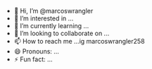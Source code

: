 - 👋 Hi, I’m @marcoswrangler
- 👀 I’m interested in ...
- 🌱 I’m currently learning ...
- 💞️ I’m looking to collaborate on ...
- 📫 How to reach me ...ig marcoswrangler258
- 😄 Pronouns: ...
- ⚡ Fun fact: ...

<!---
marcoswrangler/marcoswrangler is a ✨ special ✨ repository because its `README.md` (this file) appears on your GitHub profile.
You can click the Preview link to take a look at your changes.
--->
